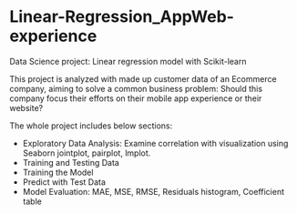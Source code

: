 # Linear-Regression_AppWeb-experience
Data Science project: Linear regression model with Scikit-learn

This project is analyzed with made up customer data of an Ecommerce company, aiming to solve a common business problem:
Should this company focus their efforts on their mobile app experience or their website?

The whole project includes below sections:
- Exploratory Data Analysis: 
Examine correlation with visualization using Seaborn jointplot, pairplot, lmplot.
- Training and Testing Data
- Training the Model
- Predict with Test Data
- Model Evaluation:
MAE, MSE, RMSE, Residuals histogram, Coefficient table
